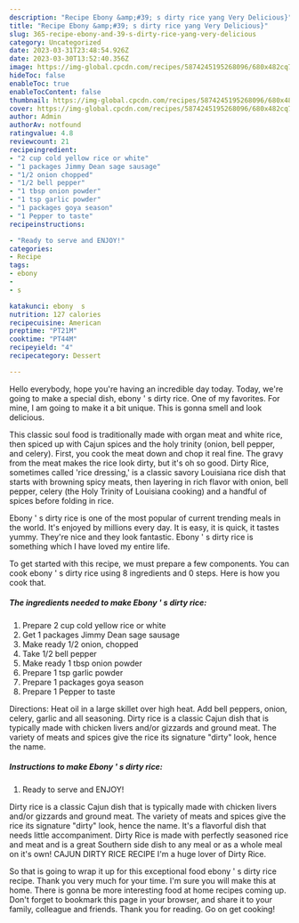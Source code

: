 ```yaml
---
description: "Recipe Ebony &amp;#39; s dirty rice yang Very Delicious}"
title: "Recipe Ebony &amp;#39; s dirty rice yang Very Delicious}"
slug: 365-recipe-ebony-and-39-s-dirty-rice-yang-very-delicious
category: Uncategorized
date: 2023-03-31T23:48:54.926Z
date: 2023-03-30T13:52:40.356Z
image: https://img-global.cpcdn.com/recipes/5874245195268096/680x482cq70/ebony-s-dirty-rice-recipe-main-photo.jpg
hideToc: false
enableToc: true
enableTocContent: false
thumbnail: https://img-global.cpcdn.com/recipes/5874245195268096/680x482cq70/ebony-s-dirty-rice-recipe-main-photo.jpg
cover: https://img-global.cpcdn.com/recipes/5874245195268096/680x482cq70/ebony-s-dirty-rice-recipe-main-photo.jpg
author: Admin
authorAv: notfound
ratingvalue: 4.8
reviewcount: 21
recipeingredient:
- "2 cup cold yellow rice or white"
- "1 packages Jimmy Dean sage sausage"
- "1/2 onion chopped"
- "1/2 bell pepper"
- "1 tbsp onion powder"
- "1 tsp garlic powder"
- "1 packages goya season"
- "1 Pepper to taste"
recipeinstructions:

- "Ready to serve and ENJOY!"
categories:
- Recipe
tags:
- ebony
- 
- s

katakunci: ebony  s 
nutrition: 127 calories
recipecuisine: American
preptime: "PT21M"
cooktime: "PT44M"
recipeyield: "4"
recipecategory: Dessert

---
```



Hello everybody, hope you're having an incredible day today. Today, we're going to make a special dish, ebony &#39; s dirty rice. One of my favorites. For mine, I am going to make it a bit unique. This is gonna smell and look delicious.

This classic soul food is traditionally made with organ meat and white rice, then spiced up with Cajun spices and the holy trinity (onion, bell pepper, and celery). First, you cook the meat down and chop it real fine. The gravy from the meat makes the rice look dirty, but it&#39;s oh so good. Dirty Rice, sometimes called &#39;rice dressing,&#39; is a classic savory Louisiana rice dish that starts with browning spicy meats, then layering in rich flavor with onion, bell pepper, celery (the Holy Trinity of Louisiana cooking) and a handful of spices before folding in rice.

Ebony &#39; s dirty rice is one of the most popular of current trending meals in the world. It's enjoyed by millions every day. It is easy, it is quick, it tastes yummy. They're nice and they look fantastic. Ebony &#39; s dirty rice is something which I have loved my entire life.


To get started with this recipe, we must prepare a few components. You can cook ebony &#39; s dirty rice using 8 ingredients and 0 steps. Here is how you cook that.

<!--inarticleads1-->

##### The ingredients needed to make Ebony &#39; s dirty rice:

1. Prepare 2 cup cold yellow rice or white
1. Get 1 packages Jimmy Dean sage sausage
1. Make ready 1/2 onion, chopped
1. Take 1/2 bell pepper
1. Make ready 1 tbsp onion powder
1. Prepare 1 tsp garlic powder
1. Prepare 1 packages goya season
1. Prepare 1 Pepper to taste


Directions: Heat oil in a large skillet over high heat. Add bell peppers, onion, celery, garlic and all seasoning. Dirty rice is a classic Cajun dish that is typically made with chicken livers and/or gizzards and ground meat. The variety of meats and spices give the rice its signature &#34;dirty&#34; look, hence the name. 

<!--inarticleads2-->

##### Instructions to make Ebony &#39; s dirty rice:


1. Ready to serve and ENJOY!

Dirty rice is a classic Cajun dish that is typically made with chicken livers and/or gizzards and ground meat. The variety of meats and spices give the rice its signature &#34;dirty&#34; look, hence the name. It&#39;s a flavorful dish that needs little accompaniment. Dirty Rice is made with perfectly seasoned rice and meat and is a great Southern side dish to any meal or as a whole meal on it&#39;s own! CAJUN DIRTY RICE RECIPE I&#39;m a huge lover of Dirty Rice. 

So that is going to wrap it up for this exceptional food ebony &#39; s dirty rice recipe. Thank you very much for your time. I'm sure you will make this at home. There is gonna be more interesting food at home recipes coming up. Don't forget to bookmark this page in your browser, and share it to your family, colleague and friends. Thank you for reading. Go on get cooking!
